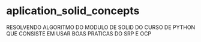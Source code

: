# aplication_solid_concepts
RESOLVENDO ALGORITMO DO MODULO DE SOLID DO CURSO DE PYTHON QUE CONSISTE EM USAR BOAS PRATICAS DO SRP E OCP
